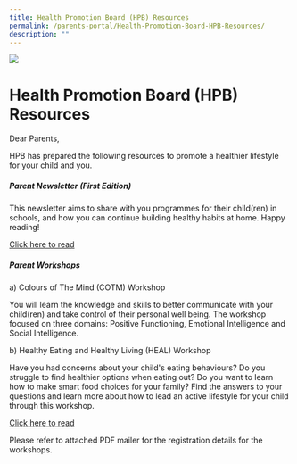 ```yaml
---
title: Health Promotion Board (HPB) Resources
permalink: /parents-portal/Health-Promotion-Board-HPB-Resources/
description: ""
---
```

![](/images/banner.gif)

Health Promotion Board (HPB) Resources
======================================

Dear Parents,

HPB has prepared the following resources to promote a healthier lifestyle for your child and you.

##### **Parent Newsletter (First Edition)** 

This newsletter aims to share with you programmes for their child(ren) in schools, and how you can continue building healthy habits at home. Happy reading!

[Click here to read](/files/Parents%20Newsletter%20Edition%201.pdf)

##### **Parent Workshops**

a) Colours of The Mind (COTM) Workshop

You will learn the knowledge and skills to better communicate with your child(ren) and take control of their personal well being. The workshop focused on three domains: Positive Functioning, Emotional Intelligence and Social Intelligence.

b) Healthy Eating and Healthy Living (HEAL) Workshop

Have you had concerns about your child's eating behaviours? Do you struggle to find healthier options when eating out? Do you want to learn how to make smart food choices for your family? Find the answers to your questions and learn more about how to lead an active lifestyle for your child through this workshop.

[Click here to read](/files/HPB%20Workshops%20for%20Parents.pdf)

Please refer to attached PDF mailer for the registration details for the workshops.